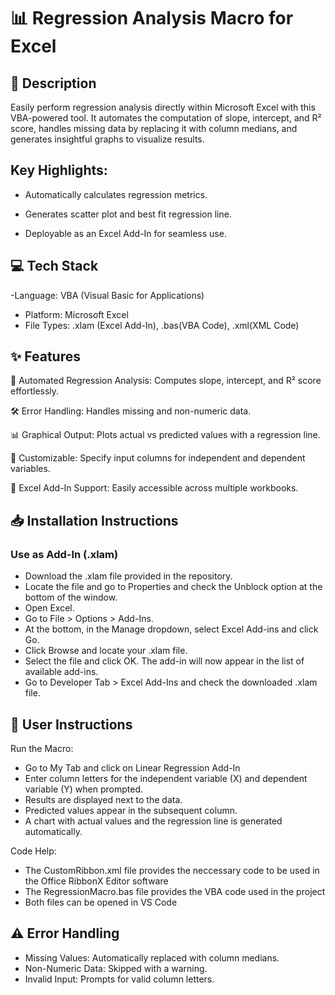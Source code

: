 # 📊 Regression Analysis Macro for Excel

## 📄 Description

Easily perform regression analysis directly within Microsoft Excel with this VBA-powered tool. It automates the computation of slope, intercept, and R² score, handles missing data by replacing it with column medians, and generates insightful graphs to visualize results.

## Key Highlights:

- Automatically calculates regression metrics.

- Generates scatter plot and best fit regression line.

- Deployable as an Excel Add-In for seamless use.

## 💻 Tech Stack

-Language: VBA (Visual Basic for Applications)
- Platform: Microsoft Excel
- File Types: .xlam (Excel Add-In), .bas(VBA Code), .xml(XML Code)

## ✨ Features

📐 Automated Regression Analysis: Computes slope, intercept, and R² score effortlessly.

🛠️ Error Handling: Handles missing and non-numeric data.

📊 Graphical Output: Plots actual vs predicted values with a regression line.

🔄 Customizable: Specify input columns for independent and dependent variables.

🚀 Excel Add-In Support: Easily accessible across multiple workbooks.

## 📥 Installation Instructions

### Use as Add-In (.xlam)
- Download the .xlam file provided in the repository.
- Locate the file and go to Properties and check the Unblock option at the bottom of the window.
- Open Excel.
- Go to File > Options > Add-Ins.
- At the bottom, in the Manage dropdown, select Excel Add-ins and click Go.
- Click Browse and locate your .xlam file.
- Select the file and click OK. The add-in will now appear in the list of available add-ins.
- Go to Developer Tab > Excel Add-Ins and check the downloaded .xlam file.

## 📖 User Instructions

Run the Macro:
- Go to My Tab and click on Linear Regression Add-In
- Enter column letters for the independent variable (X) and dependent variable (Y) when prompted.
- Results are displayed next to the data.
- Predicted values appear in the subsequent column.
- A chart with actual values and the regression line is generated automatically.

Code Help:
- The CustomRibbon.xml file provides the neccessary code to be used in the Office RibbonX Editor software
- The RegressionMacro.bas file provides the VBA code used in the project
- Both files can be opened in VS Code

## ⚠️ Error Handling

- Missing Values: Automatically replaced with column medians.
- Non-Numeric Data: Skipped with a warning.
- Invalid Input: Prompts for valid column letters.

